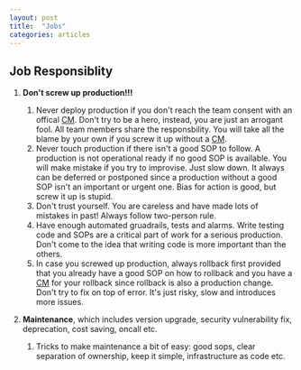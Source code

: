 ```yaml
---
layout: post
title:  "Jobs"
categories: articles 
---
```

## Job Responsiblity

1. **Don't screw up production!!!**

    1. Never deploy production if you don't reach the team consent with an offical [CM][CM]. Don't try to be a hero, instead, you are just an arrogant fool. All team members share the responsbility. You will take all the blame by your own if you screw it up without a [CM][CM].
    1. Never touch production if there isn't a good SOP to follow. A production is not operational ready if no good SOP is available. You will make mistake if you try to improvise. Just slow down. It always can be deferred or postponed since a production without a good SOP isn't an important or urgent one. Bias for action is good, but screw it up is stupid. 
    1. Don't trust yourself. You are careless and have made lots of mistakes in past! Always follow two-person rule. 
    1. Have enough automated gruadrails, tests and alarms. Write testing code and SOPs are a critical part of work for a serious production. Don't come to the idea that writing code is more important than the others. 
    1. In case you screwed up production, always rollback first provided that you already have a good SOP on how to rollback and you have a [CM][CM] for your rollback since rollback is also a production change. Don't try to fix on top of error. It's just risky, slow and introduces more issues.

1. **Maintenance**, which includes version upgrade, security vulnerability fix,
   deprecation, cost saving, oncall etc.

    1. Tricks to make maintenance a bit of easy: good sops, clear separation of
       ownership, keep it simple, infrastructure as code etc. 


[CM]: https://en.wikipedia.org/wiki/Change_management
